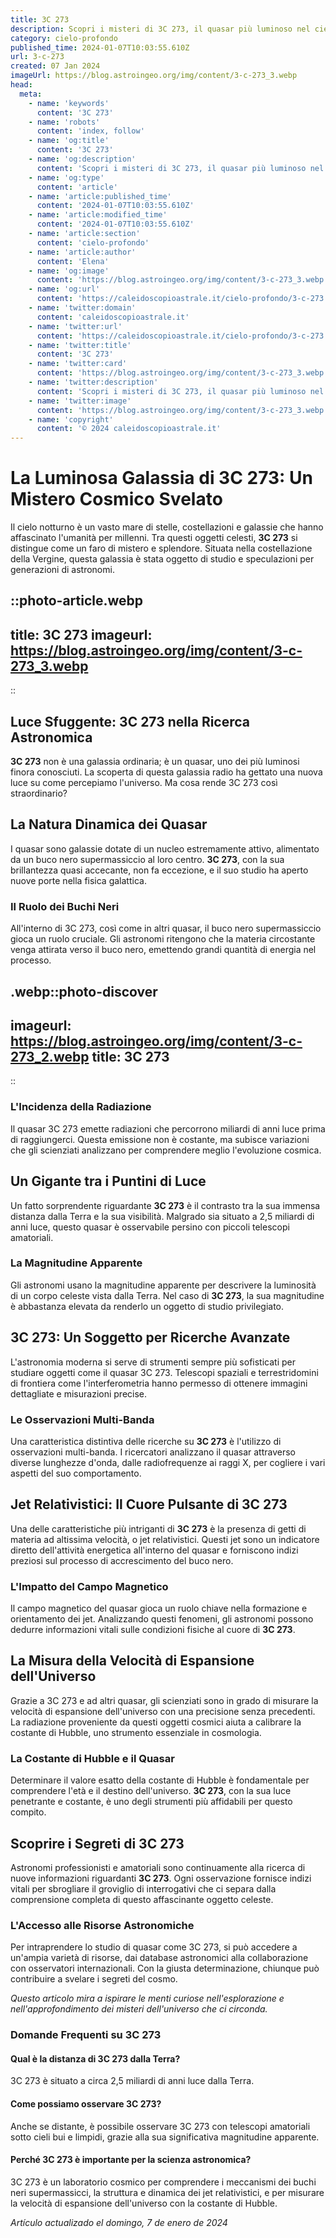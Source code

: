 ```yaml
---
title: 3C 273
description: Scopri i misteri di 3C 273, il quasar più luminoso nel cielo notturno. Astronomia e fascino si uniscono in un viaggio stellare affascinante.
category: cielo-profondo
published_time: 2024-01-07T10:03:55.610Z
url: 3-c-273
created: 07 Jan 2024
imageUrl: https://blog.astroingeo.org/img/content/3-c-273_3.webp
head:
  meta:
    - name: 'keywords'
      content: '3C 273'
    - name: 'robots'
      content: 'index, follow'
    - name: 'og:title'
      content: '3C 273'
    - name: 'og:description'
      content: 'Scopri i misteri di 3C 273, il quasar più luminoso nel cielo notturno. Astronomia e fascino si uniscono in un viaggio stellare affascinante.'
    - name: 'og:type'
      content: 'article'
    - name: 'article:published_time'
      content: '2024-01-07T10:03:55.610Z'
    - name: 'article:modified_time'
      content: '2024-01-07T10:03:55.610Z'
    - name: 'article:section'
      content: 'cielo-profondo'
    - name: 'article:author'
      content: 'Elena'
    - name: 'og:image'
      content: 'https://blog.astroingeo.org/img/content/3-c-273_3.webp'
    - name: 'og:url'
      content: 'https://caleidoscopioastrale.it/cielo-profondo/3-c-273'
    - name: 'twitter:domain'
      content: 'caleidoscopioastrale.it'
    - name: 'twitter:url'
      content: 'https://caleidoscopioastrale.it/cielo-profondo/3-c-273'
    - name: 'twitter:title'
      content: '3C 273'
    - name: 'twitter:card'
      content: 'https://blog.astroingeo.org/img/content/3-c-273_3.webp'
    - name: 'twitter:description'
      content: 'Scopri i misteri di 3C 273, il quasar più luminoso nel cielo notturno. Astronomia e fascino si uniscono in un viaggio stellare affascinante.'
    - name: 'twitter:image'
      content: 'https://blog.astroingeo.org/img/content/3-c-273_3.webp'
    - name: 'copyright'
      content: '© 2024 caleidoscopioastrale.it'
---
```

# La Luminosa Galassia di 3C 273: Un Mistero Cosmico Svelato

Il cielo notturno è un vasto mare di stelle, costellazioni e galassie che hanno affascinato l'umanità per millenni. Tra questi oggetti celesti, **3C 273** si distingue come un faro di mistero e splendore. Situata nella costellazione della Vergine, questa galassia è stata oggetto di studio e speculazioni per generazioni di astronomi.

::photo-article.webp
---
title: 3C 273
imageurl: https://blog.astroingeo.org/img/content/3-c-273_3.webp
---
::

## Luce Sfuggente: 3C 273 nella Ricerca Astronomica

**3C 273** non è una galassia ordinaria; è un quasar, uno dei più luminosi finora conosciuti. La scoperta di questa galassia radio ha gettato una nuova luce su come percepiamo l'universo. Ma cosa rende 3C 273 così straordinario?

## La Natura Dinamica dei Quasar

I quasar sono galassie dotate di un nucleo estremamente attivo, alimentato da un buco nero supermassiccio al loro centro. **3C 273**, con la sua brillantezza quasi accecante, non fa eccezione, e il suo studio ha aperto nuove porte nella fisica galattica.

### Il Ruolo dei Buchi Neri

All'interno di 3C 273, così come in altri quasar, il buco nero supermassiccio gioca un ruolo cruciale. Gli astronomi ritengono che la materia circostante venga attirata verso il buco nero, emettendo grandi quantità di energia nel processo.

.webp::photo-discover
---
imageurl: https://blog.astroingeo.org/img/content/3-c-273_2.webp
title: 3C 273
---
::

### L'Incidenza della Radiazione

Il quasar 3C 273 emette radiazioni che percorrono miliardi di anni luce prima di raggiungerci. Questa emissione non è costante, ma subisce variazioni che gli scienziati analizzano per comprendere meglio l'evoluzione cosmica.

## Un Gigante tra i Puntini di Luce

Un fatto sorprendente riguardante **3C 273** è il contrasto tra la sua immensa distanza dalla Terra e la sua visibilità. Malgrado sia situato a 2,5 miliardi di anni luce, questo quasar è osservabile persino con piccoli telescopi amatoriali.

### La Magnitudine Apparente

Gli astronomi usano la magnitudine apparente per descrivere la luminosità di un corpo celeste vista dalla Terra. Nel caso di **3C 273**, la sua magnitudine è abbastanza elevata da renderlo un oggetto di studio privilegiato.

## **3C 273**: Un Soggetto per Ricerche Avanzate

L'astronomia moderna si serve di strumenti sempre più sofisticati per studiare oggetti come il quasar 3C 273. Telescopi spaziali e terrestridomini di frontiera come l'interferometria hanno permesso di ottenere immagini dettagliate e misurazioni precise.

### Le Osservazioni Multi-Banda

Una caratteristica distintiva delle ricerche su **3C 273** è l'utilizzo di osservazioni multi-banda. I ricercatori analizzano il quasar attraverso diverse lunghezze d'onda, dalle radiofrequenze ai raggi X, per cogliere i vari aspetti del suo comportamento.

## **Jet Relativistici**: Il Cuore Pulsante di 3C 273

Una delle caratteristiche più intriganti di **3C 273** è la presenza di getti di materia ad altissima velocità, o jet relativistici. Questi jet sono un indicatore diretto dell'attività energetica all'interno del quasar e forniscono indizi preziosi sul processo di accrescimento del buco nero.

### L'Impatto del Campo Magnetico

Il campo magnetico del quasar gioca un ruolo chiave nella formazione e orientamento dei jet. Analizzando questi fenomeni, gli astronomi possono dedurre informazioni vitali sulle condizioni fisiche al cuore di **3C 273**.

## **La Misura della Velocità di Espansione dell'Universo**

Grazie a 3C 273 e ad altri quasar, gli scienziati sono in grado di misurare la velocità di espansione dell'universo con una precisione senza precedenti. La radiazione proveniente da questi oggetti cosmici aiuta a calibrare la costante di Hubble, uno strumento essenziale in cosmologia.

### La Costante di Hubble e il Quasar

Determinare il valore esatto della costante di Hubble è fondamentale per comprendere l'età e il destino dell'universo. **3C 273**, con la sua luce penetrante e costante, è uno degli strumenti più affidabili per questo compito.

## Scoprire i Segreti di **3C 273**

Astronomi professionisti e amatoriali sono continuamente alla ricerca di nuove informazioni riguardanti **3C 273**. Ogni osservazione fornisce indizi vitali per sbrogliare il groviglio di interrogativi che ci separa dalla comprensione completa di questo affascinante oggetto celeste.

### L'Accesso alle Risorse Astronomiche

Per intraprendere lo studio di quasar come 3C 273, si può accedere a un'ampia varietà di risorse, dai database astronomici alla collaborazione con osservatori internazionali. Con la giusta determinazione, chiunque può contribuire a svelare i segreti del cosmo.

_Questo articolo mira a ispirare le menti curiose nell'esplorazione e nell'approfondimento dei misteri dell'universo che ci circonda._

### Domande Frequenti su 3C 273

#### Qual è la distanza di 3C 273 dalla Terra?
3C 273 è situato a circa 2,5 miliardi di anni luce dalla Terra.

#### Come possiamo osservare 3C 273?
Anche se distante, è possibile osservare 3C 273 con telescopi amatoriali sotto cieli bui e limpidi, grazie alla sua significativa magnitudine apparente.

#### Perché 3C 273 è importante per la scienza astronomica?
3C 273 è un laboratorio cosmico per comprendere i meccanismi dei buchi neri supermassicci, la struttura e dinamica dei jet relativistici, e per misurare la velocità di espansione dell'universo con la costante di Hubble.

_Artículo actualizado el domingo, 7 de enero de 2024_